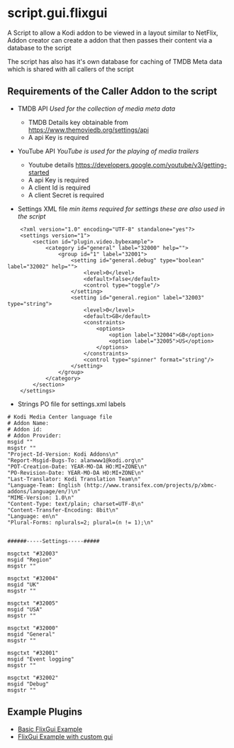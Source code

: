 # script.gui.flixgui

A Script to allow a Kodi addon to be viewed in a layout similar to NetFlix, Addon creator can create a addon that then passes their content via a database to the script

The script has also has it's own database for caching of TMDB Meta data which is shared with all callers of the script 


## Requirements of the Caller Addon to the script

* TMDB API _Used for the collection of media meta data_
	* TMDB Details key obtainable from https://www.themoviedb.org/settings/api
	* A api Key is required

*  YouTube API _YouTube is used for the playing of media trailers_
	* Youtube details https://developers.google.com/youtube/v3/getting-started
	* A api Key is required
	* A client Id is required
	* A client Secret is required


* Settings XML file _min items required for settings these are also used in the script_
```
	<?xml version="1.0" encoding="UTF-8" standalone="yes"?>
	<settings version="1">
		<section id="plugin.video.bybexample">
			<category id="general" label="32000" help="">
				<group id="1" label="32001">
					<setting id="general.debug" type="boolean" label="32002" help="">
						<level>0</level>
						<default>false</default>
						<control type="toggle"/>
					</setting>
					<setting id="general.region" label="32003" type="string">
						<level>0</level>
						<default>GB</default>
						<constraints>
							<options>
								<option label="32004">GB</option>
								<option label="32005">US</option>
							</options>
						</constraints>
						<control type="spinner" format="string"/>
					</setting>
				</group>
			</category>
		</section>
	</settings>
```
* Strings PO file for settings.xml labels
```
# Kodi Media Center language file
# Addon Name: 
# Addon id: 
# Addon Provider: 
msgid ""
msgstr ""
"Project-Id-Version: Kodi Addons\n"
"Report-Msgid-Bugs-To: alanwww1@kodi.org\n"
"POT-Creation-Date: YEAR-MO-DA HO:MI+ZONE\n"
"PO-Revision-Date: YEAR-MO-DA HO:MI+ZONE\n"
"Last-Translator: Kodi Translation Team\n"
"Language-Team: English (http://www.transifex.com/projects/p/xbmc-addons/language/en/)\n"
"MIME-Version: 1.0\n"
"Content-Type: text/plain; charset=UTF-8\n"
"Content-Transfer-Encoding: 8bit\n"
"Language: en\n"
"Plural-Forms: nplurals=2; plural=(n != 1);\n"


######-----Settings-----#####

msgctxt "#32003"
msgid "Region"
msgstr ""

msgctxt "#32004"
msgid "UK"
msgstr ""

msgctxt "#32005"
msgid "USA"
msgstr ""

msgctxt "#32000"
msgid "General"
msgstr ""

msgctxt "#32001"
msgid "Event logging"
msgstr ""

msgctxt "#32002"
msgid "Debug"
msgstr ""
```

## Example Plugins
* [Basic FlixGui Example](https://github.com/bigyidbuilds/plugin.video.flixgui.example.basic.git)
* [FlixGui Example with custom gui](https://github.com/bigyidbuilds/plugin.video.flixgui.example.gui)
